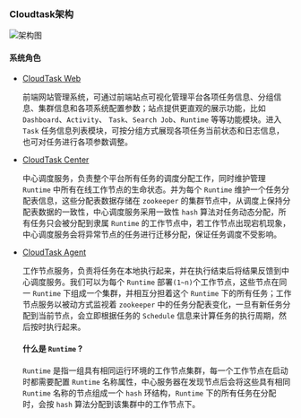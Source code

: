 ### Cloudtask架构

![架构图](https://cloudtask.github.io/cloudtask/_media/cloudtask.png)

#### 系统角色

- [CloudTask Web](https://github.com/cloudtask/cloudtask-web)   
   
   前端网站管理系统，可通过前端站点可视化管理平台各项任务信息、分组信息、集群信息和各项系统配置参数；站点提供更直观的展示功能，比如 `Dashboard`、`Activity`、 `Task`、`Search Job`、`Runtime` 等等功能模块。进入 `Task` 任务信息列表模块，可按分组方式展现各项任务当前状态和日志信息，也可对任务进行各项参数调整。

- [CloudTask Center](https://github.com/cloudtask/cloudtask-center)
   
   中心调度服务，负责整个平台所有任务的调度分配工作，同时维护管理 `Runtime` 中所有在线工作节点的生命状态。并为每个 `Runtime` 维护一个任务分配表信息，这些分配表数据存储在 `zookeeper` 的集群节点中，从调度上保持分配表数据的一致性，中心调度服务采用一致性 `hash` 算法对任务动态分配，所有任务只会被分配到隶属 `Runtime` 的工作节点中，若工作节点出现宕机现象，中心调度服务会将异常节点的任务进行迁移分配，保证任务调度不受影响。   
      
- [CloudTask Agent](https://github.com/cloudtask/cloudtask-agent)
   
   工作节点服务，负责将任务在本地执行起来，并在执行结束后将结果反馈到中心调度服务。我们可以为每个 `Runtime` 部署`(1~n)`个工作节点，这些节点在同一 `Runtime` 下组成一个集群，并相互分担着这个 `Runtime` 下的所有任务；工作节点服务以被动方式监视着 `zookeeper` 中的任务分配表变化，一旦有新任务分配到当前节点，会立即根据任务的 `Schedule` 信息来计算任务的执行周期，然后按时执行起来。

   #### 什么是 `Runtime` ?

   `Runtime` 是指一组具有相同运行环境的工作节点集群，每一个工作节点在启动时都需要配置 `Runtime` 名称属性，中心服务器在发现节点后会将这些具有相同 `Runtime` 名称的节点组成一个 `hash` 环结构，`Runtime` 下的所有任务在分配时，会按 `hash` 算法分配到该集群中的工作节点下。
